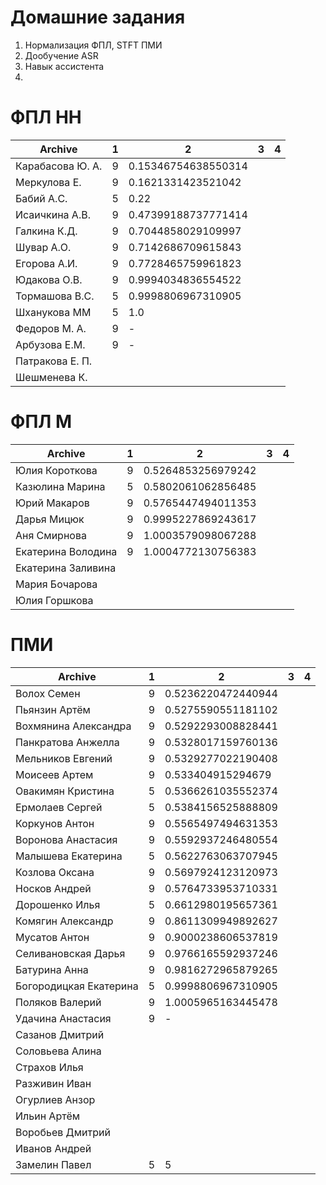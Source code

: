 # Домашние задания
1. Нормализация ФПЛ, STFT  ПМИ
2. Дообучение ASR
3. Навык ассистента 
4. 

# ФПЛ НН
| Archive           | 1       |  2       | 3       | 4      |
|-------------------|---------|----------|---------|--------|
|Карабасова Ю. А.   | 9 | 0.15346754638550314 | | |
|Меркулова Е.       | 9 | 0.1621331423521042 | | |
|Бабий А.С.         | 5 | 0.22 | | |
|Исаичкина А.В.     | 9 | 0.47399188737771414 | | |
|Галкина К.Д.       | 9 | 0.7044858029109997 | | |
|Шувар А.О.         | 9 | 0.7142686709615843 | | |
|Егорова А.И.       | 9 | 0.7728465759961823 | | |
|Юдакова О.В.       | 9 | 0.9994034836554522 | | |
|Тормашова В.С.     | 5 | 0.9998806967310905 | | |
|Шханукова ММ       | 5 | 1.0 | | |
|Федоров М. А.      | 9 | - | | |
|Арбузова Е.М.      | 9 | - | | |
|Патракова Е. П.  | | | | |
|Шешменева К. | | | | |

# ФПЛ М
| Archive           | 1 |  2       | 3       | 4      |
|-------------------|---|----------|---------|--------|
|Юлия Короткова     | 9 | 0.5264853256979242 | | |
|Казюлина Марина    | 5 | 0.5802061062856485 | | |
|Юрий Макаров       | 9 | 0.5765447494011353 | | |
|Дарья Мицюк        | 9 | 0.9995227869243617 | | |
|Аня Смирнова       | 9 | 1.0003579098067288 | | |
|Екатерина Володина | 9 | 1.0004772130756383 | | |
|Екатерина Заливина |   |  | | |
|Мария Бочарова | | | | |
|Юлия Горшкова | | | | |

# ПМИ
| Archive           | 1 |  2       | 3       | 4      |
|-------------------|---|----------|---------|--------|
|Волох Семен        | 9 | 0.5236220472440944 | | |
|Пьянзин Артём      | 9 | 0.5275590551181102 | | |
|Вохмянина Александра | 9 | 0.5292293008828441 | | |
|Панкратова Анжелла | 9 | 0.5328017159760136 | | |
|Мельников Евгений  | 9 | 0.5329277022190408 | | |
|Моисеев Артем      | 9 | 0.533404915294679  | | |
|Овакимян Кристина  | 5 | 0.5366261035552374 | | |
|Ермолаев Сергей    | 5 | 0.5384156525888809 | | |
|Коркунов Антон     | 9 | 0.5565497494631353 | | |
|Воронова Анастасия | 9 | 0.5592937246480554 | | |
|Малышева Екатерина | 5 | 0.5622763063707945 | | |
|Козлова Оксана     | 9 | 0.5697924123120973 | | |
|Носков Андрей      | 9 | 0.5764733953710331 | | |
|Дорошенко Илья     | 5 | 0.6612980195657361 | | |
|Комягин Александр  | 9 | 0.8611309949892627 | | |
|Мусатов Антон      | 9 | 0.9000238606537819 | | |
|Селивановская Дарья| 9 | 0.9766165592937246 | | |
|Батурина Анна      | 9 | 0.9816272965879265 | | |
|Богородицкая Екатерина | 5 | 0.9998806967310905 | | |
|Поляков Валерий    | 9 | 1.0005965163445478 | | |
|Удачина Анастасия  | 9 | - | | |
|Сазанов Дмитрий    | | | | |
|Соловьева Алина | | | | |
|Страхов Илья  | | | | |
|Разживин Иван | | | | |
|Огурлиев Анзор | | | | |
|Ильин Артём | | | | |
|Воробьев Дмитрий | | | | |
|Иванов Андрей  | | | | |
|Замелин Павел | 5 | 5 | | |
